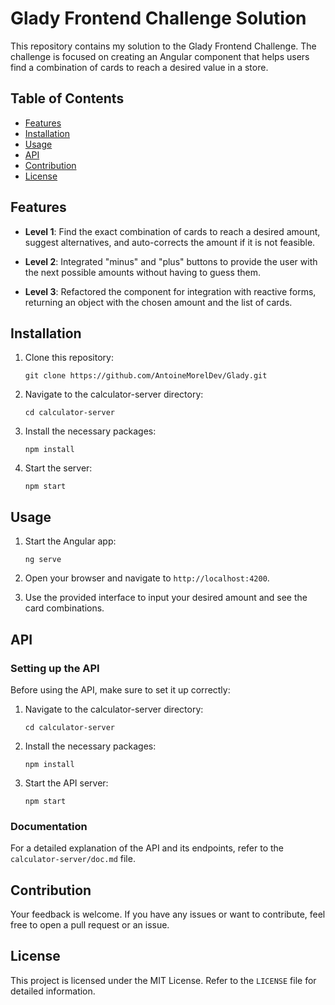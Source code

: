 # Glady Frontend Challenge Solution

This repository contains my solution to the Glady Frontend Challenge. The challenge is focused on creating an Angular component that helps users find a combination of cards to reach a desired value in a store.

## Table of Contents

- [Features](#features)
- [Installation](#installation)
- [Usage](#usage)
- [API](#api)
- [Contribution](#contribution)
- [License](#license)

## Features

- **Level 1**: Find the exact combination of cards to reach a desired amount, suggest alternatives, and auto-corrects the amount if it is not feasible.
  
- **Level 2**: Integrated "minus" and "plus" buttons to provide the user with the next possible amounts without having to guess them.
  
- **Level 3**: Refactored the component for integration with reactive forms, returning an object with the chosen amount and the list of cards.

## Installation

1. Clone this repository:
    ```
    git clone https://github.com/AntoineMorelDev/Glady.git
    ```

2. Navigate to the calculator-server directory:
    ```
    cd calculator-server
    ```

3. Install the necessary packages:
    ```
    npm install
    ```

4. Start the server:
    ```
    npm start
    ```

## Usage

1. Start the Angular app:
    ```
    ng serve
    ```

2. Open your browser and navigate to `http://localhost:4200`.

3. Use the provided interface to input your desired amount and see the card combinations.

## API

### Setting up the API

Before using the API, make sure to set it up correctly:

1. Navigate to the calculator-server directory:
    ```
    cd calculator-server
    ```

2. Install the necessary packages:
    ```
    npm install
    ```

3. Start the API server:
    ```
    npm start
    ```

### Documentation

For a detailed explanation of the API and its endpoints, refer to the `calculator-server/doc.md` file.

## Contribution

Your feedback is welcome. If you have any issues or want to contribute, feel free to open a pull request or an issue.

## License

This project is licensed under the MIT License. Refer to the `LICENSE` file for detailed information.
